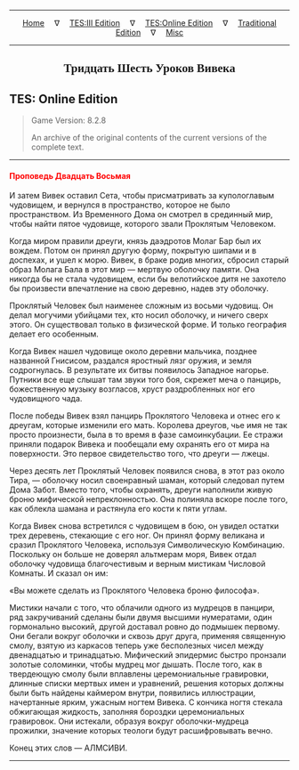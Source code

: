 
---

<!-- Jekyll Page Links -->

<center>
<a href="../../../../index.html">Home</a>
&emsp;&nabla;&emsp;
<a href="../../../index-tes3.html">TES:III Edition</a>
&emsp;&nabla;&emsp;
<a href="../../../index-teso.html">TES:Online Edition</a>
&emsp;&nabla;&emsp;
<a href="../../../index-traditional.html">Traditional Edition</a>
&emsp;&nabla;&emsp;
<a href="../../../index-misc.html">Misc</a>
</center>

<!-- Markdown Body Below: -->

---

<center>
<h2><span style="font-family:Georgia">Тридцать Шесть Уроков Вивека</span></h2>
</center>

## TES: Online Edition

> Game Version: 8.2.8
>
> An archive of the original contents of the current versions of the complete text.

---

#### <span style="color:red">Проповедь Двадцать Восьмая</span>

И затем Вивек оставил Сета, чтобы присматривать за купологлавым чудовищем, и вернулся в пространство, которое не было пространством. Из Временного Дома он смотрел в срединный мир, чтобы найти пятое чудовище, которого звали Проклятым Человеком.

Когда миром правили дреуги, князь даэдротов Молаг Бар был их вождем. Потом он принял другую форму, покрытую шипами и в доспехах, и ушел к морю. Вивек, в браке родив многих, сбросил старый образ Молага Бала в этот мир — мертвую оболочку памяти. Она никогда бы не стала чудовищем, если бы велотийское дитя не захотело бы произвести впечатление на свою деревню, надев эту оболочку.

Проклятый Человек был наименее сложным из восьми чудовищ. Он делал могучими убийцами тех, кто носил оболочку, и ничего сверх этого. Он существовал только в физической форме. И только география делает его особенным.

Когда Вивек нашел чудовище около деревни мальчика, позднее названной Гнисисом, раздался яростный лязг оружия, и земля содрогнулась. В результате их битвы появилось Западное нагорье. Путники все еще слышат там звуки того боя, скрежет меча о панцирь, божественную музыку возгласов, хруст раздробленных ног его чудовищного чада.

После победы Вивек взял панцирь Проклятого Человека и отнес его к дреугам, которые изменили его мать. Королева дреугов, чье имя не так просто произнести, была в то время в фазе самоинкубации. Ее стражи приняли подарок Вивека и пообещали ему охранять его от мира на поверхности. Это первое свидетельство того, что дреуги — лжецы.

Через десять лет Проклятый Человек появился снова, в этот раз около Тира, — оболочку носил своенравный шаман, который следовал путем Дома Забот. Вместо того, чтобы охранять, дреуги наполнили живую броню мифической непреклонностью. Она полиняла вскоре после того, как облекла шамана и растянула его кости к пяти углам.

Когда Вивек снова встретился с чудовищем в бою, он увидел остатки трех деревень, стекающие с его ног. Он принял форму великана и сразил Проклятого Человека, используя Символическую Комбинацию. Поскольку он больше не доверял альтмерам моря, Вивек отдал оболочку чудовища благочестивым и верным мистикам Числовой Комнаты. И сказал он им:

«Вы можете сделать из Проклятого Человека броню философа».

Мистики начали с того, что облачили одного из мудрецов в панцири, ряд закручиваний сделаны были двумя высшими нумератами, один гормонально высокий, другой доставал ровно до подмышек первому. Они бегали вокруг оболочки и сквозь друг друга, применяя священную смолу, взятую из каркасов теперь уже бесполезных чисел между двенадцатью и тринадцатью. Мифический эпидермис быстро пронзали золотые соломинки, чтобы мудрец мог дышать. После того, как в твердеющую смолу были вплавлены церемониальные гравировки, длинные списки мертвых имен и уравнений, решения которых должны были быть найдены каймером внутри, появились иллюстрации, начертанные ярким, ужасным ногтем Вивека. С кончика ногтя стекала обжигающая жидкость, заполняя бороздки церемониальных гравировок. Они истекали, образуя вокруг оболочки-мудреца прожилки, значение которых теологи будут расшифровывать вечно.

Конец этих слов — АЛМСИВИ.

---
